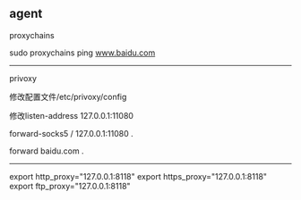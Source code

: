 
agent
---

proxychains

sudo proxychains ping www.baidu.com

---

privoxy

修改配置文件/etc/privoxy/config

修改listen-address 127.0.0.1:11080

forward-socks5 / 127.0.0.1:11080 . 

forward baidu.com .

---

export http_proxy="127.0.0.1:8118"
export https_proxy="127.0.0.1:8118"
export ftp_proxy="127.0.0.1:8118"
